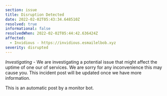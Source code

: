 ```yaml
---
section: issue
title: Disruption Detected
date: 2022-02-02T05:43:34.648510Z
resolved: true
informational: false
resolvedWhen: 2022-02-02T05:44:42.636424Z
affected:
  - Invidious - https://invidious.esmailelbob.xyz
severity: disrupted
---
```

*Investigating* - We are investigating a potential issue that might affect the uptime of one our of services. We are sorry for any inconvenience this may cause you. This incident post will be updated once we have more information.

This is an automatic post by a monitor bot.
        